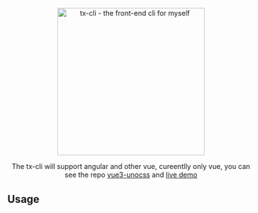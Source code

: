 <p align='center'>
  <img src='https://ghproxy.futils.com/https://github.com/ThawingX/images/blob/master/cat%26dog.png' alt='tx-cli - the front-end cli for myself'/ width='300'>
</p>

<p align='center'>
  The tx-cli will support angular and other vue, cureentlly only vue, you can see the repo <a href='https://github.com/ThawingX/template' target='__blank'>vue3-unocss</a> and <a href='https://vue-unocss-template.netlify.app/' target='__blank'>live demo</a>
</p>

## Usage
```bash

```